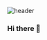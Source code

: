 ![header](https://capsule-render.vercel.app/api?type=wave&color=gradient&height=300&section=header&text=capsule%20render&fontSize=90)

### Hi there 👋


<!--
**KYOUNGNAM-MIN/KYOUNGNAM-MIN** is a ✨ _special_ ✨ repository because its `README.md` (this file) appears on your GitHub profile.

Here are some ideas to get you started:

- 🔭 I’m currently working on ...
- 🌱 I’m currently learning ...
- 👯 I’m looking to collaborate on ...
- 🤔 I’m looking for help with ...
- 💬 Ask me about ...
- 📫 How to reach me: ...
- 😄 Pronouns: ...
- ⚡ Fun fact: ...
-->
